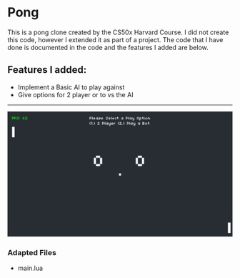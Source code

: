# Pong
This is a pong clone created by the CS50x Harvard Course. I did not create this code, however I extended it as part of a project. 
The code that I have done is documented in the code and the features I added are below.

## Features I added:
- Implement a Basic AI to play against
- Give options for 2 player or to vs the AI
---
<img src="demo.png">

### Adapted Files
- main.lua